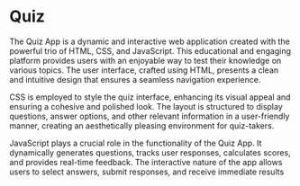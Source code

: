 # Quiz
The Quiz App is a dynamic and interactive web application created with the powerful trio of HTML, CSS, and JavaScript. This educational and engaging platform provides users with an enjoyable way to test their knowledge on various topics. The user interface, crafted using HTML, presents a clean and intuitive design that ensures a seamless navigation experience.

CSS is employed to style the quiz interface, enhancing its visual appeal and ensuring a cohesive and polished look. The layout is structured to display questions, answer options, and other relevant information in a user-friendly manner, creating an aesthetically pleasing environment for quiz-takers.

JavaScript plays a crucial role in the functionality of the Quiz App. It dynamically generates questions, tracks user responses, calculates scores, and provides real-time feedback. The interactive nature of the app allows users to select answers, submit responses, and receive immediate results
